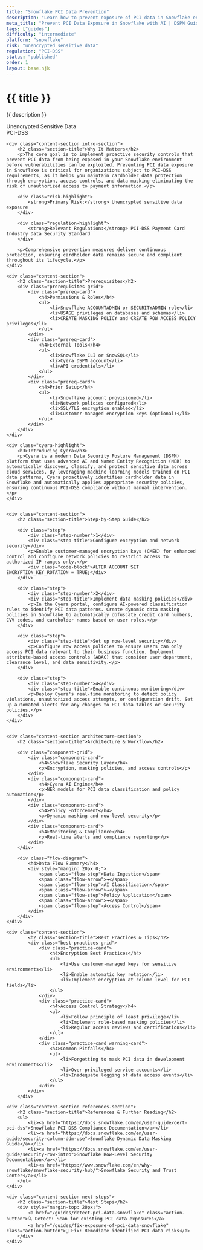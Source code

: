 ```yaml
---
title: "Snowflake PCI Data Prevention"
description: "Learn how to prevent exposure of PCI data in Snowflake environments. Follow step-by-step guidance for PCI-DSS compliance."
meta_title: "Prevent PCI Data Exposure in Snowflake with AI | DSPM Guide"
tags: ["guides"]
difficulty: "intermediate"
platform: "snowflake"
risk: "unencrypted sensitive data"
regulation: "PCI-DSS"
status: "published"
order: 1
layout: base.njk
---
```


<div class="container">
    <div class="header">
        <h1>{{ title }}</h1>
        <p>{{ description }}</p>
        <div class="badge">Unencrypted Sensitive Data</div>
        <div class="badge regulation">PCI-DSS</div>
    </div>

    <div class="content-section intro-section">
        <h2 class="section-title">Why It Matters</h2>
        <p>The core goal is to implement proactive security controls that prevent PCI data from being exposed in your Snowflake environment before vulnerabilities can be exploited. Preventing PCI data exposure in Snowflake is critical for organizations subject to PCI-DSS requirements, as it helps you maintain cardholder data protection through encryption, access controls, and data masking—eliminating the risk of unauthorized access to payment information.</p>
        
        <div class="risk-highlight">
            <strong>Primary Risk:</strong> Unencrypted sensitive data exposure
        </div>
        
        <div class="regulation-highlight">
            <strong>Relevant Regulation:</strong> PCI-DSS Payment Card Industry Data Security Standard
        </div>
        
        <p>Comprehensive prevention measures deliver continuous protection, ensuring cardholder data remains secure and compliant throughout its lifecycle.</p>
    </div>

    <div class="content-section">
        <h2 class="section-title">Prerequisites</h2>
        <div class="prerequisites-grid">
            <div class="prereq-card">
                <h4>Permissions & Roles</h4>
                <ul>
                    <li>Snowflake ACCOUNTADMIN or SECURITYADMIN role</li>
                    <li>USAGE privileges on databases and schemas</li>
                    <li>CREATE MASKING POLICY and CREATE ROW ACCESS POLICY privileges</li>
                </ul>
            </div>
            <div class="prereq-card">
                <h4>External Tools</h4>
                <ul>
                    <li>Snowflake CLI or SnowSQL</li>
                    <li>Cyera DSPM account</li>
                    <li>API credentials</li>
                </ul>
            </div>
            <div class="prereq-card">
                <h4>Prior Setup</h4>
                <ul>
                    <li>Snowflake account provisioned</li>
                    <li>Network policies configured</li>
                    <li>SSL/TLS encryption enabled</li>
                    <li>Customer-managed encryption keys (optional)</li>
                </ul>
            </div>
        </div>
    </div>
	
    <div class="cyera-highlight">
        <h3>Introducing Cyera</h3>
        <p>Cyera is a modern Data Security Posture Management (DSPM) platform that uses advanced AI and Named Entity Recognition (NER) to automatically discover, classify, and protect sensitive data across cloud services. By leveraging machine learning models trained on PCI data patterns, Cyera proactively identifies cardholder data in Snowflake and automatically applies appropriate security policies, ensuring continuous PCI-DSS compliance without manual intervention.</p>
    </div>
	

    <div class="content-section">
        <h2 class="section-title">Step-by-Step Guide</h2>
        
        <div class="step">
            <div class="step-number">1</div>
            <div class="step-title">Configure encryption and network security</div>
            <p>Enable customer-managed encryption keys (CMEK) for enhanced control and configure network policies to restrict access to authorized IP ranges only.</p>
            <div class="code-block">ALTER ACCOUNT SET ENCRYPTION_KEY_ROTATION = TRUE;</div>
        </div>

        <div class="step">
            <div class="step-number">2</div>
            <div class="step-title">Implement data masking policies</div>
            <p>In the Cyera portal, configure AI-powered classification rules to identify PCI data patterns. Create dynamic data masking policies in Snowflake to automatically obfuscate credit card numbers, CVV codes, and cardholder names based on user roles.</p>
        </div>

        <div class="step">
            <div class="step-title">Set up row-level security</div>
            <p>Configure row access policies to ensure users can only access PCI data relevant to their business function. Implement attribute-based access controls (ABAC) that consider user department, clearance level, and data sensitivity.</p>
        </div>

        <div class="step">
            <div class="step-number">4</div>
            <div class="step-title">Enable continuous monitoring</div>
            <p>Deploy Cyera's real-time monitoring to detect policy violations, unauthorized access attempts, or configuration drift. Set up automated alerts for any changes to PCI data tables or security policies.</p>
        </div>
    </div>


    <div class="content-section architecture-section">
        <h2 class="section-title">Architecture & Workflow</h2>
        
        <div class="component-grid">
            <div class="component-card">
                <h4>Snowflake Security Layer</h4>
                <p>Encryption, masking policies, and access controls</p>
            </div>
            <div class="component-card">
                <h4>Cyera AI Engine</h4>
                <p>NER models for PCI data classification and policy automation</p>
            </div>
            <div class="component-card">
                <h4>Policy Enforcement</h4>
                <p>Dynamic masking and row-level security</p>
            </div>
            <div class="component-card">
                <h4>Monitoring & Compliance</h4>
                <p>Real-time alerts and compliance reporting</p>
            </div>
        </div>

        <div class="flow-diagram">
            <h4>Data Flow Summary</h4>
            <div style="margin: 20px 0;">
                <span class="flow-step">Data Ingestion</span>
                <span class="flow-arrow">→</span>
                <span class="flow-step">AI Classification</span>
                <span class="flow-arrow">→</span>
                <span class="flow-step">Policy Application</span>
                <span class="flow-arrow">→</span>
                <span class="flow-step">Access Control</span>
            </div>
        </div>
    </div>

	<div class="content-section">
	        <h2 class="section-title">Best Practices & Tips</h2>
	        <div class="best-practices-grid">
	            <div class="practice-card">
	                <h4>Encryption Best Practices</h4>
	                <ul>
	                    <li>Use customer-managed keys for sensitive environments</li>
	                    <li>Enable automatic key rotation</li>
	                    <li>Implement encryption at column level for PCI fields</li>
	                </ul>
	            </div>
	            <div class="practice-card">
	                <h4>Access Control Strategy</h4>
	                <ul>
	                    <li>Follow principle of least privilege</li>
	                    <li>Implement role-based masking policies</li>
	                    <li>Regular access reviews and certifications</li>
	                </ul>
	            </div>
	            <div class="practice-card warning-card">
	                <h4>Common Pitfalls</h4>
	                <ul>
	                    <li>Forgetting to mask PCI data in development environments</li>
	                    <li>Over-privileged service accounts</li>
	                    <li>Inadequate logging of data access events</li>
	                </ul>
	            </div>
	        </div>
	    </div>

    <div class="content-section references-section">
        <h2 class="section-title">References & Further Reading</h2>
        <ul>
            <li><a href="https://docs.snowflake.com/en/user-guide/cert-pci-dss">Snowflake PCI DSS Compliance Documentation</a></li>
            <li><a href="https://docs.snowflake.com/en/user-guide/security-column-ddm-use">Snowflake Dynamic Data Masking Guide</a></li>
            <li><a href="https://docs.snowflake.com/en/user-guide/security-row-intro">Snowflake Row-Level Security Documentation</a></li>
            <li><a href="https://www.snowflake.com/en/why-snowflake/snowflake-security-hub/">Snowflake Security and Trust Center</a></li>
        </ul>
    </div>

    <div class="content-section next-steps">
        <h2 class="section-title">Next Steps</h2>
        <div style="margin-top: 20px;">
            <a href="/guides/detect-pci-data-snowflake" class="action-button">🔍 Detect: Scan for existing PCI data exposures</a>
            <a href="/guides/fix-exposure-of-pci-data-snowflake" class="action-button">🔧 Fix: Remediate identified PCI data risks</a>
        </div>
    </div>
</div>